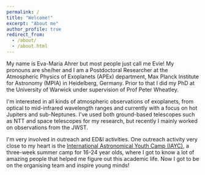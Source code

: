 ```yaml
---
permalink: /
title: "Welcome!"
excerpt: "About me"
author_profile: true
redirect_from: 
  - /about/
  - /about.html
---
```


My name is Eva-Maria Ahrer but most people just call me Evie! My pronouns are she/her and I am a Postdoctoral Researcher at the Atmospheric Physics of Exoplanets (APEx) department, Max Planck Institute for Astronomy (MPIA) in Heidelberg, Germany. Prior to that I did my PhD at the University of Warwick under supervision of Prof Peter Wheatley.

I'm interested in all kinds of atmospheric observations of exoplanets, from optical to mid-infrared wavelength ranges and currently with a focus on hot Jupiters and sub-Neptunes. I've used both ground-based telescopes such as NTT and space telescopes for my research, but recently I mainly worked on observations from the JWST.  

I'm very involved in outreach and ED&I activities. One outreach activity very close to my heart is the <a href="iayc.org"> International Astronomical Youth Camp (IAYC)</a>, a three-week summer camp for 16-24 year olds, where I got to know a lot of amazing people that helped me figure out this academic life. Now I got to be on the organising team and inspire young minds!